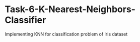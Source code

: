 # Task-6-K-Nearest-Neighbors-Classifier
Implementing KNN for classification problem of Iris dataset
